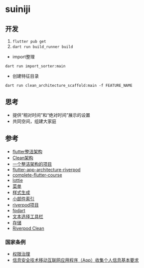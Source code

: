 # suiniji

## 开发

1. `flutter pub get`
2. `dart run build_runner build`

- import整理

`dart run import_sorter:main`

- 创建特征目录

`dart run clean_architecture_scaffold:main -f FEATURE_NAME`

## 思考

- 提供“相对时间”和“绝对时间”展示的设置
- 共同空间，组建大家庭

## 参考

- [flutter整洁架构](https://blog.cleancoder.com/uncle-bob/2012/08/13/the-clean-architecture.html)
- [Clean架构](https://betterprogramming.pub/flutter-clean-architecture-test-driven-development-practical-guide-445f388e8604)
- [一个整洁架构的项目](https://github.com/shirvanie/flutter_messenger_clean_architecture)
- [flutter-app-architecture-riverpod](https://codewithandrea.com/articles/flutter-app-architecture-riverpod-introduction/)
- [complete-flutter-course](https://github.com/bizz84/complete-flutter-course)
- [lottie](https://lottiefiles.com/)
- [菜单](https://docs.flutter.dev/release/breaking-changes/context-menus)
- [样式生成](https://rydmike.com/flexcolorscheme/themesplayground-latest/)
- [小部件索引](https://docs.flutter.dev/reference/widgets)
- [riverpod项目](https://github.com/AhmedLSayed9/deliverzler)
- [fpdart](https://github.com/SandroMaglione/fpdart)
- [文本选择工具栏](https://github.com/flutter/flutter/issues/125391)
- [存储](https://isar.dev/zh/tutorials/quickstart.html)
- [Riverpod Clean](https://otakoyi.software/blog/flutter-clean-architecture-with-riverpod-and-supabase)

### 国家条例

- [权限治理](https://www.sohu.com/a/334869240_664487)
- [信息安全技术移动互联网应用程序（App）收集个人信息基本要求](http://c.gb688.cn/bzgk/gb/showGb?type=online&hcno=977D9EBB32ABF0A7DD6A1215969FE57A)
